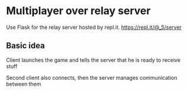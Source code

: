 # Multiplayer over relay server
Use Flask for the relay server hosted by repl.it. https://repl.it/@_5/server

## Basic idea
Client launches the game and tells the server that he is ready to receive stuff

Second client also connects, then the server manages communication between them
